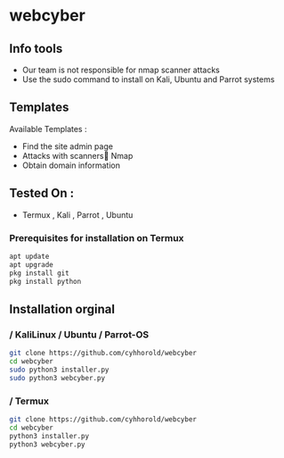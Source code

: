 # webcyber

## Info tools

* Our team is not responsible for nmap scanner attacks
* Use the sudo command to install on Kali, Ubuntu and Parrot systems

## Templates

Available Templates : 

* Find the site admin page
* Attacks with scanners ٔNmap
* Obtain domain information


## Tested On :

* Termux , Kali , Parrot , Ubuntu


### Prerequisites for installation on Termux

```bash
apt update
apt upgrade
pkg install git
pkg install python
```

## Installation orginal

### / KaliLinux / Ubuntu / Parrot-OS

```bash
git clone https://github.com/cyhhorold/webcyber
cd webcyber
sudo python3 installer.py
sudo python3 webcyber.py
```
### / Termux

```bash
git clone https://github.com/cyhhorold/webcyber
cd webcyber
python3 installer.py
python3 webcyber.py
```
